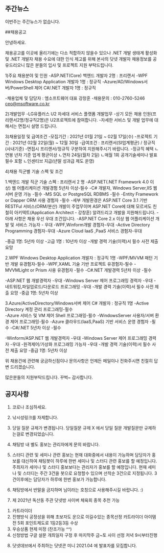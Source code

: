 ## 주간뉴스
이번주는 주간뉴스가 없습니다.

##채용공고

안녕하세요. 

채용공고를 이곳에 올리기에는 다소 적합하지 않을수 있으나
.NET 개발 생태계 활성화 및 .NET 개발자 채용 수요에 대한 인식 제고를 위해
본사의 닷넷 개발자 채용정보를 공유드리오니 많은 분들의 입사 및 프로젝트 지원 부탁드립니다.

1)주요 채용분야 및 인원
-ASP.NET(Core) 백엔드 개발자 2명 : 프리랜서
-WPF Windows Desktop Application 개발자 1명 : 정규직
-Azure/AD/Windows서버/PowerShell 제어 C#/.NET 개발자 1명 : 정규직 

-채용업체 및 담당자 : 엠소프트웨어 대표 강창훈
-채용문의 : 010-2760-5246   ceo@msoftware.co.kr 


2)개발업무 
-LG유플러스 U2 차세대 서비스 플랫폼 개발업무 
-상기 모든 채용 인원(프리랜서2명/정규직2명)은 U2프로젝트에 참여합니다.
-자세한 서비스 및 개발 업무에 대해서는 면접시 설명 드립니다.


3)채용일정 및 급여조건
-모집기간 : 2021년 01월 21일 ~ 02월 17일(수)
-프로젝트 기간 : 2021년 02월 22일(월) ~ 12월 30일
-급여조건 : 프리랜서(SI업계평균) / 정규직(사내기준)
-면접시 프리랜서/정규직 구분하여 지원해주시기 바랍니다. 
-정규직 혜택
ㄴ연봉 년차 기준 업계 평균이상
ㄴ연차 24일(월차 2일)
ㄴ매월 1회 공개기술세미나 발표 필수 포함
ㄴ인센티브 지급(년말 성과급 제도 운영)


4)채용 직군별 기술 스펙 및 조건

 1.백엔드 개발 직군 기술 스펙 : 프리랜서 2 명
 -ASP.NET(.NET Framework 4.0 이상) 웹 어플리케이션 개발경험 5년차 이상-필수
 -C# 개발자, Windows Server,IIS 웹서버 운영 가능 -필수
 -MS SQL or PostgreSQL RDBMS -필수
 -Entity Framework or Dapper ORM 사용 경험자 -필수
 -세부 개발환경은 ASP.NET Core 3.1 기반 RESTFul 서비스(ORM/분산) 개발이 주업무이며 
  ASP.NET Core에 대해 모르셔도 친철히 아키텍트(Application Architect - 강창훈) 알려드리고 개발을 지원해드립니다.
 -아래 사항은 채용 우선 우대 조건입니다.
 -ASP.NET Core 2.x 이상 웹 어플리케이션 개발 및 서비스 가능자 - 우대
 -WPF,Winform개발 경험자-우대
 -Active Directory Programming 경험자-우대
 -Azure Cloud IaaS ,PaaS 서비스 경험자-우대

 -중급 1명: 5년차 이상
 -고급 1명 : 10년차 이상
 -개발 경력 기술(이력)서 필수 사전 제출 요망

2.WPF Windows Desktop Application 개발자 : 정규직  1명
-WPF/MVVM 패턴 기반 개발 유경험자-필수
-WPF,XAML 기술 기반 프로젝트 유경험자-필수
-MVVMLight or Prism 사용 유경험자 -필수
-C#.NET 개발경력 5년차 이상 -필수

 -ASP.NET 웹 개발경력자 -우대
-Windows Server 제어 프로그래밍 경력자 -우대
-네트워킹,파일업로드/다운로드 프로그래밍 -우대 
-개발 경력 기술(이력)서 필수 사전 제출 요망
 -중급 1명: 5년차 이상


3.Azure/ActiveDirectory/Windows서버 제어 C# 개발자 : 정규직  1명
 -Active Directory 계정 관리 프로그래밍-필수  
 -Azure 서비스 및 VM  제어 Shell 프로그래밍-필수
 -WindowsServer 사용자/서버 환경 제어 프로그래밍-필수
 -Azure 클라우드(IaaS,PaaS) 기반 서비스 운영 경험자 -필수
 -C#/.NET 5년차 이상 -필수
 
 -Winform/ASP.NET 웹 개발경력자 -우대
 -Windows Server 제어 프로그래밍 경력자 -우대
 -원격제어/가상화 프로그래밍 가능자 -우대 
 -개발 경력 기술(이력)서 필수 사전 제출 요망
 -중급 1명: 5년차 이상


위 채용건에 관련해 궁금하신점이나 문의사항은 언제든
메일이나 전화주시면 친절히 답변 드리겠습니다.

많은분들의 지원부탁드립니다. 꾸벅~
감사합니다.

## 공지사항

1) 코로나 조심하세요.

2) 낚시성링크를 자제합니다.

3) 당일 질문 규제가 변경됩니다. 당일질문 규제 X 에서 당일 질문 개발질문만 규제하는걸로 변경되었습니다.

4) 채팅방 내 별도 홍보는 관리자에게 문의 바랍니다. 

5) 스터디 관련 및 세미나 관련 홍보는 현재 대화중에서 내용이 가능하며 담당자가 
홍보를 대신하여 채팅봇이 하루에 한번 세미나 및 스터디 관련 홍보를 할 예정입니다.
주최자가 세미나 및 스터디 홍보보다는 관리자가 홍보를 할 예정입니다.
현재 세미나 및 스터디는 주간 3건을 봇으로 요청할수 있으며 선착순 3건으로 지정됩니다.
3건이후에는 담당자가 하루에 한번 홍보가 가능합니다.

6) 채팅방에서 반말을 금지하며 님이라는 호칭으로 사용해주시길 바랍니다. :)

7) 제 2021년 독산동 주관 닷넷방 사이버 체육회 
종목 추천 가능
1. 카트라이더 
2. 진행방식 공정성을 위해 초보자도 운으로 이길수있는 종목선정 
    카트라이더 아이탬전 5회 포인트제도로 1등2등3등 수상
3. 우승상품 현제 미정 (찬조가능 ^^)
4. 신청방법 구글 설문
개최일자 구정 후 마지막주 금~토 사이 선정 저녁 9시부터진행

8) 닷넷데브에서 주최하는 닷넷콘 미니 2021.04 에 발표자를 모집합니다.
